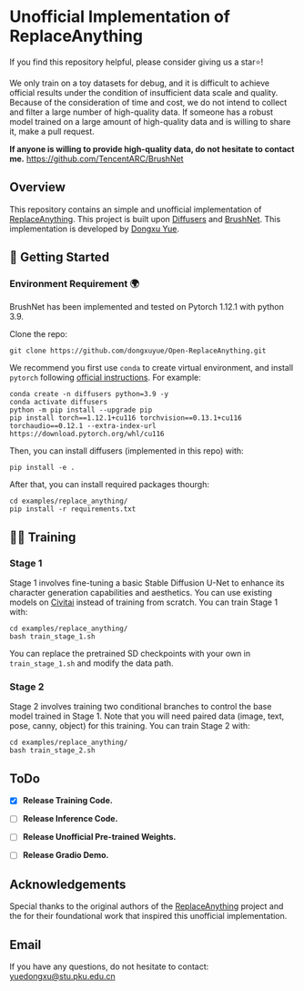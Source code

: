 # Unofficial Implementation of ReplaceAnything

If you find this repository helpful, please consider giving us a star⭐!

We only train on a toy datasets for debug, and it is difficult to achieve official results under the condition of insufficient data scale and quality. Because of the consideration of time and cost, we do not intend to collect and filter a large number of high-quality data. If someone has a robust model trained on a large amount of high-quality data and is willing to share it, make a pull request.

**If anyone is willing to provide high-quality data, do not hesitate to contact me.**
https://github.com/TencentARC/BrushNet
## Overview
This repository contains an simple and unofficial implementation of [ReplaceAnything]([https://humanaigc.github.io/animate-anyone/](https://aigcdesigngroup.github.io/replace-anything/)). This project is built upon [Diffusers](https://github.com/huggingface/diffusers) and [BrushNet](https://github.com/TencentARC/BrushNet). This implementation is developed by [Dongxu Yue](https://github.com/dongxuyue).


## 🚀 Getting Started

### Environment Requirement 🌍

BrushNet has been implemented and tested on Pytorch 1.12.1 with python 3.9.

Clone the repo:

```
git clone https://github.com/dongxuyue/Open-ReplaceAnything.git
```

We recommend you first use `conda` to create virtual environment, and install `pytorch` following [official instructions](https://pytorch.org/). For example:


```
conda create -n diffusers python=3.9 -y
conda activate diffusers
python -m pip install --upgrade pip
pip install torch==1.12.1+cu116 torchvision==0.13.1+cu116 torchaudio==0.12.1 --extra-index-url https://download.pytorch.org/whl/cu116
```

Then, you can install diffusers (implemented in this repo) with:

```
pip install -e .
```

After that, you can install required packages thourgh:

```
cd examples/replace_anything/
pip install -r requirements.txt
```

## 🏃🏼 Training
### Stage 1
Stage 1 involves fine-tuning a basic Stable Diffusion U-Net to enhance its character generation capabilities and aesthetics. You can use existing models on [Civitai](https://civitai.com/models/4201?modelVersionId=501240) instead of training from scratch. You can train Stage 1 with:
```
cd examples/replace_anything/
bash train_stage_1.sh
```
You can replace the pretrained SD checkpoints with your own in `train_stage_1.sh` and modify the data path.


### Stage 2
Stage 2 involves training two conditional branches to control the base model trained in Stage 1. Note that you will need paired data (image, text, pose, canny, object) for this training. You can train Stage 2 with:
```
cd examples/replace_anything/
bash train_stage_2.sh
```



## ToDo
- [x] **Release Training Code.**
- [ ] **Release Inference Code.** 
- [ ] **Release Unofficial Pre-trained Weights.**
- [ ] **Release Gradio Demo.**




## Acknowledgements
Special thanks to the original authors of the [ReplaceAnything](https://aigcdesigngroup.github.io/replace-anything/) project and the for their foundational work that inspired this unofficial implementation.

## Email

If you have any questions, do not hesitate to contact: yuedongxu@stu.pku.edu.cn
